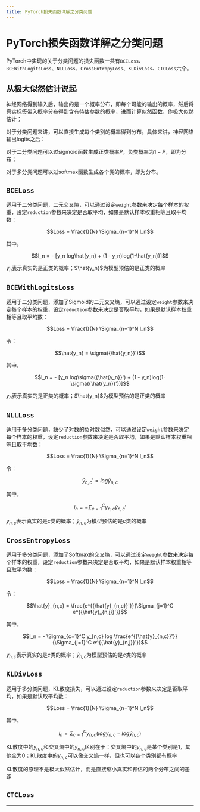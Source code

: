 ```yaml
---
title: PyTorch损失函数详解之分类问题
---
```


# PyTorch损失函数详解之分类问题

<script type="text/javascript" src="/include/head.js"></script>

PyTorch中实现的关于分类问题的损失函数一共有`BCELoss`、`BCEWithLogitsLoss`、`NLLLoss`、`CrossEntropyLoss`、`KLDivLoss`、`CTCLoss`六个。

## 从极大似然估计说起

神经网络得到输入后，输出的是一个概率分布，即每个可能的输出的概率，然后将真实标签带入概率分布得到含有待估参数的概率，进而计算似然函数，作极大似然估计；

对于分类问题来讲，可以直接生成每个类别的概率得到分布，具体来讲，神经网络输出logits之后：

对于二分类问题可以过sigmoid函数生成正类概率$P$，负类概率为$1-P$，即为分布；

对于多分类问题可以过softmax函数生成各个类的概率，即为分布。

## `BCELoss`

适用于二分类问题，二元交叉熵，可以通过设定`weight`参数来决定每个样本的权重，设定`reduction`参数来决定是否取平均，如果是默认样本权重相等且取平均数：

$$Loss = \frac{1}{N} \Sigma_{n=1}^N l_n$$

其中，

$$l_n = - [y_n log\hat{y_n} + (1 - y_n)log(1-\hat{y_n})]$$

$y_n$表示真实的是正类的概率；$\hat{y_n}$为模型预估的是正类的概率

## `BCEWithLogitsLoss`

适用于二分类问题，添加了Sigmoid的二元交叉熵，可以通过设定`weight`参数来决定每个样本的权重，设定`reduction`参数来决定是否取平均，如果是默认样本权重相等且取平均数：

$$Loss = \frac{1}{N} \Sigma_{n=1}^N l_n$$

令：

$$\hat{y_n} = \sigma({\hat{y_n}}')$$

其中，

$$l_n = - [y_n log\sigma({\hat{y_n}}') + (1 - y_n)log(1-\sigma({\hat{y_n}}'))]$$

$y_n$表示真实的是正类的概率；$\hat{y_n}$为模型预估的是正类的概率

## `NLLLoss`

适用于多分类问题，缺少了对数的负对数似然，可以通过设定`weight`参数来决定每个样本的权重，设定`reduction`参数来决定是否取平均，如果是默认样本权重相等且取平均数：

$$Loss = \frac{1}{N} \Sigma_{n=1}^N l_n$$

令：

$${\hat{y}_{n, c}}' = log\hat{y}_{n, c}$$

其中，

$$l_n = - \Sigma_{c=1}^C y_{n,c} {\hat{y}_{n, c}}'$$

$y_{n,c}$表示真实的是$c$类的概率；$\hat{y}_{n,c}$为模型预估的是$c$类的概率

## `CrossEntropyLoss`

适用于多分类问题，添加了Softmax的交叉熵，可以通过设定`weight`参数来决定每个样本的权重，设定`reduction`参数来决定是否取平均，如果是默认样本权重相等且取平均数：

$$Loss = \frac{1}{N} \Sigma_{n=1}^N l_n$$

令：

$$\hat{y}_{n,c} = \frac{e^{{\hat{y}_{n,c}}'}}{\Sigma_{j=1}^C e^{{\hat{y}_{n,j}}'}}$$

其中，

$$l_n = - \Sigma_{c=1}^C y_{n,c} log \frac{e^{{\hat{y}_{n,c}}'}}{\Sigma_{j=1}^C e^{{\hat{y}_{n,j}}'}}$$

$y_{n,c}$表示真实的是$c$类的概率；$\hat{y}_{n,c}$为模型预估的是$c$类的概率

## `KLDivLoss`

适用于多分类问题，KL散度损失，可以通过设定`reduction`参数来决定是否取平均，如果是默认取平均数：

$$Loss = \frac{1}{N} \Sigma_{n=1}^N l_n$$

其中，

$$l_n = \Sigma_{c=1}^C y_{n,c} (logy_{n,c} - log\hat{y}_{n,c})$$

KL散度中的$y_{n,c}$和交叉熵中的$y_{n,c}$区别在于：交叉熵中的$y_{n,c}$是某个类别是$1$，其他全为$0$；KL散度中的$y_{n,c}$可以像交叉熵一样，但也可以各个类别都有概率

KL散度的原理不是极大似然估计，而是直接缩小真实和预估的两个分布之间的差距

## `CTCLoss`

---

<script type="text/javascript" src="/include/tail.js"></script>
